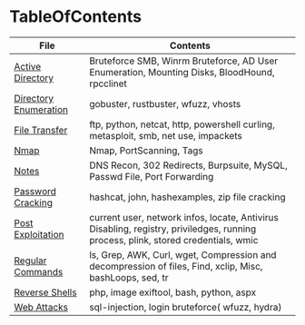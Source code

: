 # TableOfContents

| File | Contents |
| ---- | -------- |
| [Active Directory](https://github.com/cyberwr3nch/hackthebox/blob/master/notes/commands/Active%20Directory.md) | Bruteforce SMB, Winrm Bruteforce, AD User Enumeration, Mounting Disks, BloodHound, rpcclinet |
| [Directory Enumeration](https://github.com/cyberwr3nch/hackthebox/blob/master/notes/commands/Directory%20Enumeration.md) | gobuster, rustbuster, wfuzz, vhosts |
| [File Transfer](https://github.com/cyberwr3nch/hackthebox/blob/master/notes/commands/FileTransfer.md) | ftp, python, netcat, http, powershell curling, metasploit, smb, net use, impackets |
| [Nmap](https://github.com/cyberwr3nch/hackthebox/blob/master/notes/commands/Nmap.md) | Nmap, PortScanning, Tags |
| [Notes](https://github.com/cyberwr3nch/hackthebox/blob/master/notes/commands/Notes.md) | DNS Recon, 302 Redirects, Burpsuite, MySQL, Passwd File, Port Forwarding |
| [Password Cracking](https://github.com/cyberwr3nch/hackthebox/blob/master/notes/commands/Password%20Cracking.md) | hashcat, john, hashexamples, zip file cracking |
| [Post Exploitation](https://github.com/cyberwr3nch/hackthebox/blob/master/notes/commands/PostExploitationCommands.md) | current user, network infos, locate, Antivirus Disabling, registry, priviledges, running process, plink, stored credentials, wmic | 
| [Regular Commands](https://github.com/cyberwr3nch/hackthebox/blob/master/notes/commands/Regular%20Commands.md) | ls, Grep, AWK, Curl, wget, Compression and decompression of files, Find, xclip, Misc, bashLoops, sed, tr |
| [Reverse Shells](https://github.com/cyberwr3nch/hackthebox/blob/master/notes/commands/ReverseShell.md) | php, image exiftool, bash, python, aspx |
| [Web Attacks](https://github.com/cyberwr3nch/hackthebox/blob/master/notes/commands/WebAttacks.md) | sql-injection, login bruteforce( wfuzz, hydra) |
